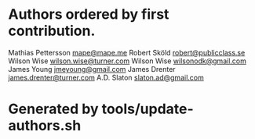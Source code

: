 # Authors ordered by first contribution.

Mathias Pettersson <mape@mape.me>
Robert Sköld <robert@publicclass.se>
Wilson Wise <wilson.wise@turner.com>
Wilson Wise <wilsonodk@gmail.com>
James Young <jmeyoung@gmail.com>
James Drenter <james.drenter@turner.com>
A.D. Slaton <slaton.ad@gmail.com>

# Generated by tools/update-authors.sh
